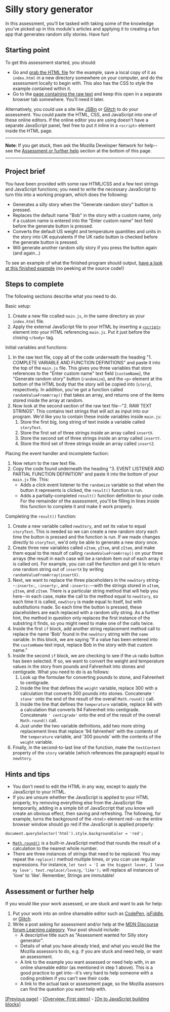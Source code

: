 # Silly story generator

In this assessment, you'll be tasked with taking some of the knowledge you've picked up in this module's articles and applying it to creating a fun app that generates random silly stories. Have fun!

## Starting point

To get this assessment started, you should:

* Go and [grab the HTML file](https://github.com/mdn/learning-area/blob/master/javascript/introduction-to-js-1/assessment-start/index.html) for the example, save a local copy of it as `index.html` in a new directory somewhere on your computer, and do the assessment locally to begin with. This also has the CSS to style the example contained within it.
* Go to the [page containing the raw text](https://github.com/mdn/learning-area/blob/master/javascript/introduction-to-js-1/assessment-start/raw-text.txt) and keep this open in a separate browser tab somewhere. You'll need it later.

Alternatively, you could use a site like [JSBin](https://jsbin.com/?html,output) or [Glitch](https://glitch.com/dashboard?group=owned&sortColumn=boost&sortDirection=DESC&page=1&showAll=false&filterDomain=) to do your assessment. You could paste the HTML, CSS, and JavaScript into one of these online editors. If the online editor you are using doesn't have a separate JavaScript panel, feel free to put it inline in a `<script>` element inside the HTML page.

<hr>

**Note**: If you get stuck, then ask the Mozilla Developer Network for help--see the [Assessment or further help]() section at the bottom of this page.

<hr>

## Project brief

You have been provided with some raw HTML/CSS and a few text strings and JavaScript functions; you need to write the necessary JavaScript to turn this into a working program, which does the following:

* Generates a silly story when the "Generate random story" button is pressed.
* Replaces the default name "Bob" in the story with a custom name, only if a custom name is entered into the "Enter custom name" text field before the generate button is pressed.
* Converts the default US weight and temperature quantities and units in the story into UK equivalents if the UK radio button is checked before the generate button is pressed.
* Will generate another random silly story if you press the button again (and again...)

To see an example of what the finished program should output, [have a look at this finished example](https://mdn.github.io/learning-area/javascript/introduction-to-js-1/assessment-finished/) (no peeking at the source code!)

## Steps to complete

The following sections describe what you need to do.

Basic setup:

1. Create a new file ccalled `main.js`, in the same directory as your `index.html` file.
2. Apply the external JavaScript file to your HTML by inserting a [`<script>`](https://developer.mozilla.org/en-US/docs/Web/HTML/Element/script) element into your HTML referencing `main.js`. Put it just before the closing `</body>` tag.

Initial variables and functions:

1. In the raw text file, copy all of the code underneath the heading "1. COMPLETE VARIABLE AND FUNCTION DEFINITIONS" and paste it into the top of the `main.js` file. This gives you three variables that store references to the "Enter custom name" text field (`customName`), the "Generate random story" button (`randomize`), and the `<p>` element at the bottom of the HTML body that the story will be copied into (`story`), respectively. In addition, you've got a function called `randomValueFromArray()` that takes an array, and returns one of the items stored inside the array at random.
2. Now look at the second section of the raw text file--"2. RAW TEXT STRINGS". This contains text strings that will act as input into our program. We'd like you to contain these inside variables inside `main.js`:
    1. Store the first big, long string of text inside a variable called `storyText`.
    2. Store the first set of three strings inside an array called `insertX`.
    3. Store the second set of three strings inside an array called `insertY`.
    4. Store the third set of three strings inside an array called `insertZ`.

Placing the event handler and incomplete fuction:

1. Now return to the raw text file.
2. Copy the code found underneath the heading "3. EVENT LISTENER AND PARTIAL FUNCTION DEFINITION" and paste it into the bottom of your `main.js` file. This:
    - Adds a click event listener to the `randomize` variable so that when the button it represents is clicked, the `result()` function is run.
    - Adds a partially-completed `result()` function definition to your code. For the remainder of the assessment, you'll be filling in lines inside this function to complete it and make it work properly.

Completing the `result()` function:

1. Create a new variable called `newStory`, and set its value to equal `storyText`. This is needed so we can create a new random story each time the button is pressed and the function is run. If we made changes directly to `storyText`, we'd only be able to generate a new story once.
2. Create three new variables called `xItem`, `yItem`, and `zItem`, and make them equal to the result of calling `randomValueFromArray()` on your three arrays (the result in each case will be a random item out of each array it is called on). For example, you can call the function and get it to return one random string out of `insertX` by writing `randomValueFromArray(insertX)`.
3. Next, we want to replace the three placeholders in the `newStory` string--`:insertx:`, `:inserty:`, and `:insertz:`--with the strings stored in `xItem`, `yItem`, and `zItem`. There is a particular string method that will help you here--in each case, make the call to the method equal to `newStory`, so each time it is called, `newStory` is made equal to itself, but with substitutions made. So each time the button is pressed, these placeholders are each replaced with a random silly string. As a further hint, the method in question only replaces the first instance of the substring it finds, so you might need to make one of the calls twice.
4. Inside the first `if` block, add another string replacement method call to replace the name 'Bob' found in the `newStory` string with the `name` variable. In this block, we are saying "If a value has been entered into the `customName` text input, replace Bob in the story with that custom name."
5. Inside the second `if` block, we are checking to see if the `uk` radio button has been selected. If so, we want to convert the weight and temperature values in the story from pounds and Fahrenheit into stones and centigrade. What you need to do is as follows:
    1. Look up the formulae for converting pounds to stone, and Fahrenheit to centigrade.
    2. Inside the line that defines the `weight` variable, replace 300 with a calculation that converts 300 pounds into stones. Concatenate `' stone'` onto the end of the result of the overall `Math.round()` call.
    3. Inside the line that defines the `temperature` variable, replace 94 with a calculation that converts 94 Fahrenheit into centigrade. Concatenate `' centigrade'` onto the end of the result of the overall `Math.round()` call.
    4. Just under the two variable definitions, add two more string replacement lines that replace '94 fahrenheit' with the contents of the `temperature` variable, and '300 pounds' with the contents of the `weight` variable.
6. Finally, in the second-to-last line of the function, make the `textContent` property of the `story` variable (which references the paragraph) equal to `newStory`.

## Hints and tips

* You don't need to edit the HTML in any way, except to apply the JavaScript to your HTML.
* If you are unsure whether the JavaScript is applied to your HTML properly, try removing everything else from the JavaScript file temporarily, adding in a simple bit of JavaSccript that you know will create an obvious effect, then saving and refreshing. The following, for example, turns the background of the `<html>` element red--so the entire browser window should go red if the JavaScript is applied properly:
```
document.querySelector('html').style.backgroundColor = 'red';
```
* [`Math.round()`](https://developer.mozilla.org/en-US/docs/Web/JavaScript/Reference/Global_Objects/Math/round) is a built-in JavaScript method that rounds the result of a calculation to the nearest whole number.
* There are three instances of strings that need to be replaced. You may repeat the `replace()` method multiple times, or you ccan use regular expressions. For instance, `let text = 'I am the biggest lover, I love my love'; text.replace(/love/g,'like');` will replace all instances of 'love' to 'like'. Remember, Strings are immutable!

## Assessment or further help

If you would like your work assessed, or are stuck and want to ask for help:

1. Put your work into an online shareable editor such as [CodePen](https://codepen.io/), [jsFiddle](https://jsfiddle.net/), or [Glitch](https://glitch.com/).
2. Write a post asking for assessment and/or help at the [MDN Discourse forum Learning category](https://discourse.mozilla.org/c/mdn/learn/250). Your post should include:
    - A descriptive title such as "Assessment wanted for Silly story generator".
    - Details of what you have already tried, and what you would like the Mozilla assessors to do, e.g. if you are stuck and need help, or want an assessment.
    - A link to the example you want assessed or need help with, in an online shareable editor (as mentioned in step 1 above). This is a good practice to get into--it's very hard to help someone with a coding problem if you can't see their code.
    - A link to the actual task or assessment page, so the Mozilla assesors can find the question you want help with.

[[Previous page]](https://github.com/AndrewSRea/My_Learning_Port/tree/main/JavaScript/JS_First_Steps/Arrays#arrays) - [[Overview: First steps]]() - [[On to JavaScript building blocks]]()



<!-- Don't forget to link to this "Assessment or further help" from the top of the page. -->